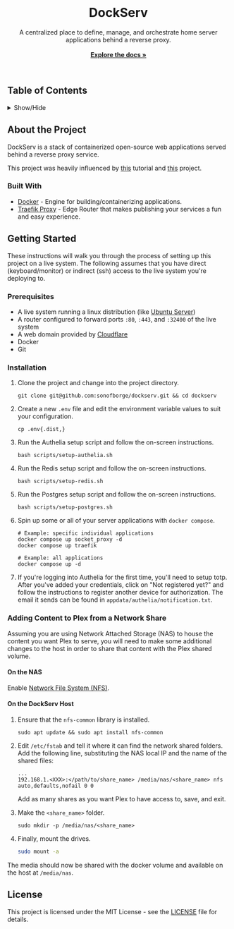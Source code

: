 <div align="center">
  <br />
  <h1 align="center">DockServ</h1>
  <p align="center">
    A centralized place to define, manage, and orchestrate home server applications behind a reverse proxy.
    <br />
    <br />
    <a href="https://github.com/sonofborge/dockserv"><strong>Explore the docs »</strong></a>
  </p>
  <br />
</div>

## Table of Contents

<details>
  <summary>Show/Hide</summary>
  <ol>
    <li>
      <a href="#about-the-project">About The Project</a>
      <ul>
        <li><a href="#built-with">Built With</a></li>
      </ul>
    </li>
    <li>
      <a href="#getting-started">Getting Started</a>
      <ul>
        <li><a href="#prerequisites">Prerequisites</a></li>
        <li><a href="#installation">Installation</a></li>
      </ul>
    </li>
    <li>
      <a href="#adding-content-to-plex-from-a-network-share">Adding Content to Plex from a Network Share</a>
      <ul>
        <li><a href="#on-the-nas">On the NAS</a></li>
        <li><a href="#on-the-dockserv-host">On the DockServ Host</a></li>
      </ul>
    </li>
    <li>
      <a href="#license">License</a>
    </li>
  </ol>
</details>

## About the Project

DockServ is a stack of containerized open-source web applications served behind a reverse proxy service.

This project was heavily
influenced by
[this](https://www.smarthomebeginner.com/traefik-2-docker-tutorial/)
tutorial and
[this](https://github.com/htpcBeginner/docker-traefik)
project.

### Built With

*   [Docker](https://docs.docker.com/get-docker/) - Engine for building/containerizing applications.
*   [Traefik Proxy](https://doc.traefik.io/traefik/) - Edge Router that makes publishing your services a fun and easy experience.

## Getting Started

These instructions will walk you through the process of setting up this project on a live system.
The following assumes that you have direct (keyboard/monitor) or indirect (ssh) access to the live system you're 
deploying to.

### Prerequisites

*   A live system running a linux distribution (like [Ubuntu Server](https://ubuntu.com/download/server))
*   A router configured to forward ports `:80`, `:443`, and `:32400` of the live system
*   A web domain provided by [Cloudflare](https://www.cloudflare.com)
*   Docker
*   Git

### Installation

1.  Clone the project and change into the project directory.

    ```shell
    git clone git@github.com:sonofborge/dockserv.git && cd dockserv
    ```

2.  Create a new `.env` file and edit the environment variable values to suit your configuration.

    ```shell
    cp .env{.dist,}
    ```

3.  Run the Authelia setup script and follow the on-screen instructions.

    ```shell
    bash scripts/setup-authelia.sh
    ```

4.  Run the Redis setup script and follow the on-screen instructions.

    ```shell
    bash scripts/setup-redis.sh
    ```

5.  Run the Postgres setup script and follow the on-screen instructions.

    ```shell
    bash scripts/setup-postgres.sh
    ```

6.  Spin up some or all of your server applications with `docker compose`.

    ```shell
    # Example: specific individual applications
    docker compose up socket_proxy -d
    docker compose up traefik
    ```

    ```shell
    # Example: all applications
    docker compose up -d
    ```

7.  If you're logging into Authelia for the first time, you'll need to setup totp.
    After you've added your credentials, click on "Not registered yet?" and follow the instructions to register another
    device for authorization.
    The email it sends can be found in `appdata/authelia/notification.txt`.

### Adding Content to Plex from a Network Share

Assuming you are using Network Attached Storage (NAS) to house the content you want Plex to serve,
you will need to make some additional changes to the host in order to share that content with the Plex shared volume.

#### On the NAS

Enable [Network File System (NFS)](https://help.ubuntu.com/lts/serverguide/network-file-system.html).

#### On the DockServ Host

1.  Ensure that the `nfs-common` library is installed.

    ```shell
    sudo apt update && sudo apt install nfs-common
    ```

2.  Edit `/etc/fstab` and tell it where it can find the network shared folders.
    Add the following line, substituting the NAS local IP and the name of the shared files:

    ```shell
    ...
    192.168.1.<XXX>:</path/to/share_name> /media/nas/<share_name> nfs auto,defaults,nofail 0 0
    ```

    Add as many shares as you want Plex to have access to, save, and exit.

3.  Make the `<share_name>` folder.

    ```shell
    sudo mkdir -p /media/nas/<share_name>
    ```

4.  Finally, mount the drives.

    ```sh
    sudo mount -a
    ```

The media should now be shared with the docker volume and available on the host at `/media/nas`.

## License

This project is licensed under the MIT License - see the [LICENSE](./LICENSE) file for details.
